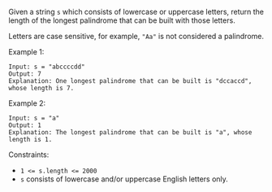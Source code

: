 Given a string `s` which consists of lowercase or uppercase letters, return the length of the longest
palindrome that can be built with those letters.

Letters are case sensitive, for example, `"Aa"` is not considered a palindrome.

Example 1:

```
Input: s = "abccccdd"
Output: 7
Explanation: One longest palindrome that can be built is "dccaccd", whose length is 7.
```

Example 2:

```
Input: s = "a"
Output: 1
Explanation: The longest palindrome that can be built is "a", whose length is 1.
```

Constraints:

- `1 <= s.length <= 2000`
- `s` consists of lowercase and/or uppercase English letters only.
